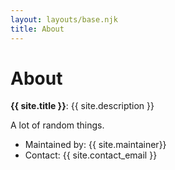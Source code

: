 ```yaml
---
layout: layouts/base.njk
title: About
---
```


# About

**{{ site.title }}**: {{ site.description }}

A lot of random things.

- Maintained by: {{ site.maintainer}}
- Contact: {{ site.contact_email }}
